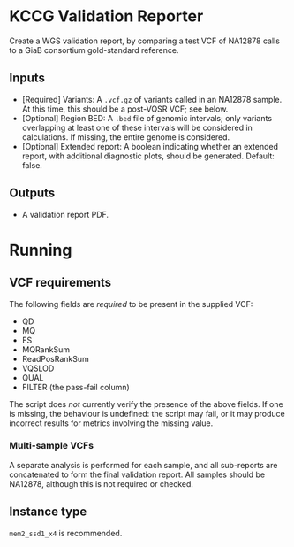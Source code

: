 # KCCG Validation Reporter

Create a WGS validation report, by comparing a test VCF of NA12878 calls to a GiaB consortium gold-standard reference.

## Inputs
* [Required] Variants: A `.vcf.gz` of variants called in an NA12878 sample.  At this time, this should be a post-VQSR VCF; see below.
* [Optional] Region BED: A `.bed` file of genomic intervals; only variants overlapping at least one of these intervals will be considered in calculations.  If missing, the entire genome is considered.
* [Optional] Extended report: A boolean indicating whether an extended report, with additional diagnostic plots, should be generated.  Default: false.

## Outputs
* A validation report PDF.

# Running

## VCF requirements
The following fields are *required* to be present in the supplied VCF:

* QD
* MQ
* FS
* MQRankSum
* ReadPosRankSum
* VQSLOD
* QUAL
* FILTER (the pass-fail column)

The script does *not* currently verify the presence of the above fields.  If one is missing, the behaviour is undefined: the script may fail, or it may produce incorrect results for metrics involving the missing value.

### Multi-sample VCFs
A separate analysis is performed for each sample, and all sub-reports are concatenated to form the final validation report.  All samples should be NA12878, although this is not required or checked.

## Instance type
`mem2_ssd1_x4` is recommended.
